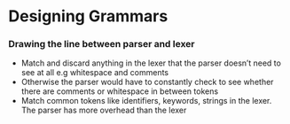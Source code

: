 # Designing Grammars

### Drawing the line between parser and lexer

- Match and discard anything in the lexer that the parser doesn’t need to see at all e.g whitespace and comments
- Otherwise the parser would have to constantly check to see whether there are comments or whitespace in between tokens
- Match common tokens like identifiers, keywords, strings in the lexer. The parser has more overhead than the lexer